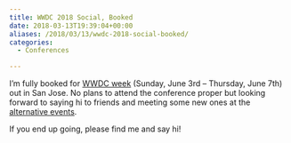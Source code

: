 ```yaml
---
title: WWDC 2018 Social, Booked
date: 2018-03-13T19:39:04+00:00
aliases: /2018/03/13/wwdc-2018-social-booked/
categories:
  - Conferences

---
```

I&#8217;m fully booked for [WWDC week][1] (Sunday, June 3rd &#8211; Thursday, June 7th) out in San Jose. No plans to attend the conference proper but looking forward to saying hi to friends and meeting some new ones at the [alternative events][2].

If you end up going, please find me and say hi!

 [1]: https://developer.apple.com/wwdc/
 [2]: http://altconf.com/